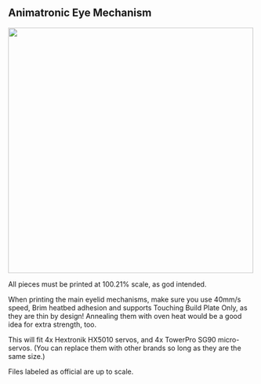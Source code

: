 ## Animatronic Eye Mechanism


<a href="url"><img src="https://github.com/misses-robot/Sylvie-The-Robot/blob/master/blender/v0.20/animatronic-eyes/Screenshot%20from%202019-02-10%2017-31-35.png" width="500" ></a>

All pieces must be printed at 100.21% scale, as god intended.

When printing the main eyelid mechanisms, make sure you use 40mm/s speed, Brim heatbed adhesion and supports Touching Build Plate Only, as they are thin by design! Annealing them with oven heat would be a good idea for extra strength, too.

This will fit 4x Hextronik HX5010 servos, and 4x TowerPro SG90 micro-servos. (You can replace them with other brands so long as they are the same size.)

Files labeled as official are up to scale.


